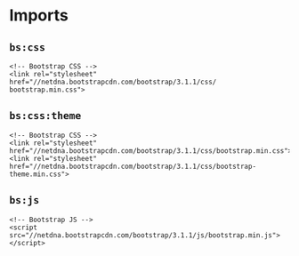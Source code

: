 # Imports

## `bs:css`

	<!-- Bootstrap CSS -->
	<link rel="stylesheet" href="//netdna.bootstrapcdn.com/bootstrap/3.1.1/css/ bootstrap.min.css">

## `bs:css:theme`

	<!-- Bootstrap CSS -->
	<link rel="stylesheet" href="//netdna.bootstrapcdn.com/bootstrap/3.1.1/css/bootstrap.min.css">
	<link rel="stylesheet" href="//netdna.bootstrapcdn.com/bootstrap/3.1.1/css/bootstrap-theme.min.css">

## `bs:js`

	<!-- Bootstrap JS -->
	<script src="//netdna.bootstrapcdn.com/bootstrap/3.1.1/js/bootstrap.min.js"></script>